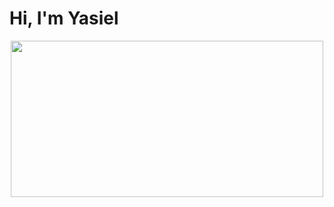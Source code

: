 <h1>Hi, I'm <b>Yasiel<b></h1>
<p align="center">
    <img width="500" height="250" src="https://drive.google.com/uc?export=view&id=1JxIhq8BoCxtbRddpaihu9Odz6dl9h1-J">
</p>

<!--
**yasieldev/yasieldev** is a ✨ _special_ ✨ repository because its `README.md` (this file) appears on your GitHub profile.

Here are some ideas to get you started:

- 🔭 I’m currently working on ...
- 🌱 I’m currently learning ...
- 👯 I’m looking to collaborate on ...
- 🤔 I’m looking for help with ...
- 💬 Ask me about ...
- 📫 How to reach me: ...
- 😄 Pronouns: ...
- ⚡ Fun fact: ...
-->
